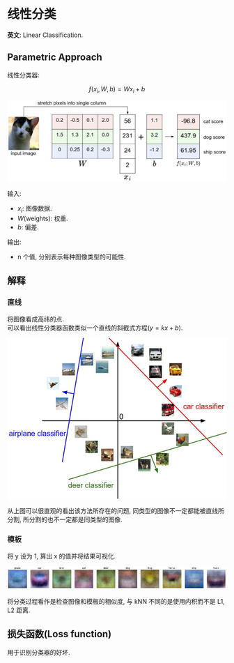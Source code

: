 # 线性分类

**英文**: Linear Classification.  

## Parametric Approach

线性分类器:  

$$
f(x_i, W, b) = Wx_i + b
$$

![](assets/imagemap.jpg)  

输入:  

- $x_i$: 图像数据.
- $W$(weights): 权重.
- $b$: 偏差.

输出:  

- n 个值, 分别表示每种图像类型的可能性.

## 解释

### 直线

将图像看成高纬的点.  
可以看出线性分类器函数类似一个直线的斜截式方程($y = kx + b$).  

![](assets/pixelspace.jpeg)  

从上图可以很直观的看出该方法所存在的问题, 同类型的图像不一定都能被直线所分割, 所分割的也不一定都是同类型的图像.  

### 模板

将 y 设为 1, 算出 x 的值并将结果可视化.  

![](assets/templates.jpg)

将分类过程看作是检查图像和模板的相似度, 与 kNN 不同的是使用内积而不是 L1, L2 距离.  

## 损失函数(Loss function)

用于识别分类器的好坏.  